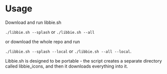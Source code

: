 # Usage
Download and run libbie.sh

`./libbie.sh --splash`
or
`./libbie.sh --all`

or download the whole repo and run

`./libbie.sh --splash --local`
or
`./libbie.sh --all --local`.


Libbie.sh is designed to be portable - the script creates a separate directory called libbie_icons, and then it downloads everything into it.